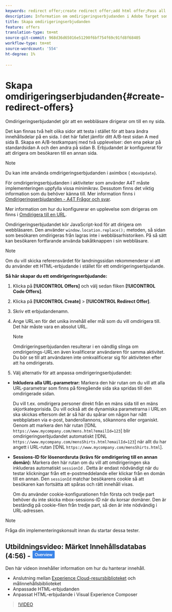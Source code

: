 ```yaml
---
keywords: redirect offer;create redirect offer;add html offer;Pass all URL parameters in redirect;Pass mboxSessionId in redirect (only needed when the redirect is going to a different domain)
description: Information om omdirigeringserbjudanden i Adobe Target som gör att en webbläsare dirigerar om till en ny sida.
title: Skapa omdirigeringserbjudanden
feature: offers
translation-type: tm+mt
source-git-commit: 968d36d65016e51290f6bf754f69c91fd8f68405
workflow-type: tm+mt
source-wordcount: '554'
ht-degree: 1%

---
```



# Skapa omdirigeringserbjudanden{#create-redirect-offers}

Omdirigeringserbjudandet gör att en webbläsare dirigerar om till en ny sida.

Det kan finnas två helt olika sidor att testa i stället för att bara ändra innehållsdelar på en sida. I det här fallet jämför ditt A/B-test sidan A med sida B. Skapa en A/B-testkampanj med två upplevelser: den ena pekar på standardsidan A och den andra på sidan B. Erbjudandet är konfigurerat för att dirigera om besökaren till en annan sida.

>[!NOTE]
>
>Du kan inte använda omdirigeringserbjudanden i aximbox ( `mboxUpdate`).
>
>För omdirigeringserbjudanden i aktiviteter som använder A4T måste implementeringen uppfylla vissa minimikrav. Dessutom finns det viktig information som du behöver känna till. Mer information finns i [Omdirigeringserbjudanden - A4T Frågor och svar](/help/c-integrating-target-with-mac/a4t/r-a4t-faq/a4t-faq-redirect-offers.md#concept_21BF213F10E1414A9DCD4A98AF207905).

Mer information om hur du konfigurerar en upplevelse som dirigeras om finns i [Omdirigera till en URL](/help/c-experiences/c-visual-experience-composer/redirect-offer.md#task_9578678D42784F5EB9638F8AC8C911FA).

Omdirigeringserbjudandet kör JavaScript-kod för att dirigera om webbläsaren. Den använder `window.location.replace();` metoden, så sidan som besökaren omdirigeras från lagras inte i webbläsarhistoriken. På så sätt kan besökaren fortfarande använda bakåtknappen i sin webbläsare.

>[!NOTE]
>
>Om du vill skicka referensvärdet för landningssidan rekommenderar vi att du använder ett HTML-erbjudande i stället för ett omdirigeringserbjudande.

**Så här skapar du ett omdirigeringserbjudande:**

1. Klicka på **[!UICONTROL Offers]** och välj sedan fliken **[!UICONTROL Code Offers]**.
1. Klicka på **[!UICONTROL Create]** > **[!UICONTROL Redirect Offer]**.
1. Skriv ett erbjudandenamn.
1. Ange URL:en för det unika innehåll eller mål som du vill omdirigera till. Det här måste vara en absolut URL.

   >[!NOTE]
   >
   >Omdirigeringserbjudanden resulterar i en oändlig slinga om omdirigerings-URL:en även kvalificerar användaren för samma aktivitet. Du bör se till att användaren inte omkvalificerar sig för aktiviteten efter att ha omdirigerats.

1. Välj alternativ för att anpassa omdirigeringserbjudandet:

* **Inkludera alla URL-parametrar:** Markera den här rutan om du vill att alla URL-parametrar som finns på föregående sida ska spridas till den omdirigerade sidan.

   Du vill t.ex. omdirigera personer direkt från en mäns sida till en mäns skjortkategorisida. Du vill också att de dynamiska parametrarna i URL:en ska skickas eftersom det är så här du spårar om någon har nått webbplatsen via e-post, banderollannons, sökannons eller organiskt. Genom att markera den här rutan [!DNL `https://www.mycompany.com/mens.html?emailId=123`] blir omdirigeringserbjudandet automatiskt [!DNL `https://www.mycompany.com/mensShirts.html?emailId=123`] när allt du har angett i URL-rutan [!DNL `https://www.mycompany.com/mensShirts.html`].

* **Sessions-ID för lösenordsruta (krävs för omdirigering till en annan domän):** Markera den här rutan om du vill att omdirigeringen ska inkluderas automatiskt `sessionId` . Detta är endast nödvändigt när du testar klickningar från ett e-postmeddelande eller klickar från en domän till en annan. Den `sessionId` matchar besökarens cookie så att besökaren kan fortsätta att spåras och rätt innehåll visas.

   Om du använder cookie-konfigurationen från första och tredje part behöver du inte skicka mbox-sessions-ID när du korsar domäner. Den är beständig på cookie-filen från tredje part, så den är inte nödvändig i URL-adressen.

>[!NOTE]
>
>Fråga din implementeringskonsult innan du startar dessa tester.

## Utbildningsvideo: Märket Innehållsdatabas (4:56) - ![översikt](/help/assets/overview.png)

Den här videon innehåller information om hur du hanterar innehåll.

* Anslutning mellan [Experience Cloud-resursbiblioteket](https://experienceleague.adobe.com/docs/core-services/interface/assets/creative-cloud.html) och målinnehållsbiblioteket
* Anpassade HTML-erbjudanden
* Anpassat HTML-erbjudande i Visual Experience Composer

>[!VIDEO](https://video.tv.adobe.com/v/17387)

